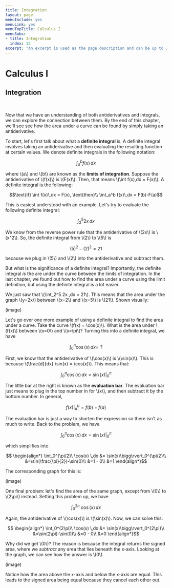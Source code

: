 ```yaml
---
title: Integration
layout: page
menuInclude: yes
menuLink: yes
menuTopTitle: Calculus I
menuSubs:
- title: Integration
  index: 13
excerpt: "An excerpt is used as the page description and can be up to 160 characters long..."
---
```



<h1>Calculus I</h1>

<h2>Integration</h2><br>


Now that we have an understanding of both antiderivatives and integrals, we can explore the connection between them. By the end of this chapter, we'll see see how the area under a curve can be found by simply taking an antiderivative.

To start, let's first talk about what a <b>definite integral</b> is. A definite integral involves taking an antiderivative and then evaluating the resulting function at certain values. We denote definite integrals in the following notation:

$$\int_a^b f(x)\,dx$$

where \\(a\\) and \\(b\\) are known as the <b>limits of integration</b>. Suppose the antiderivative of \\(f(x)\\) is \\(F(x)\\). Then, that means \\(\int f(x)\,dx = F(x)\\). A definite integral is the following:

$$\text{if} \int f(x)\,dx = F(x), \text{then}\\
\int_a^b f(x)\,dx = F(b)-F(a)$$

This is easiest understood with an example. Let's try to evaluate the following definite integral:

$$\int_2^5 2x \,dx$$

We know from the reverse power rule that the antiderivative of \\(2x\\) is \\(x^2\\). So, the definite integral from \\(2\\) to \\(5\\) is

$$(5)^2 - (2)^2 = 21$$

because we plug in \\(5\\) and \\(2\\) into the antiderivative and subtract them.

But what is the significance of a definite integral? Importantly, the definite integral <i>is</i> the are under the curve between the limits of integration. In the last chapter, we found out how to find the area under a curve using the limit definition, but using the definite integral is a lot easier.

We just saw that \\(\int_2^5 2x \,dx = 21\\). This means that the area under the graph \\(y=2x\\) between \\(x=2\\) and \\(x=5\\) is \\(21\\). Shown visually:

(image)

Let's go over one more example of using a definite integral to find the area under a curve. Take the curve \\(f(x) = \cos(x)\\). What is the area under \\(f(x)\\) between \\(x=0\\) and \\(x=\pi\\)? Turning this into a definite integral, we have

$$\int_0^\pi \cos(x)\,dx = \,\,?$$

First, we know that the antiderivative of \\(\cos(x)\\) is \\(\sin(x)\\). This is because \\(\frac{d}{dx} \sin(x) = \cos(x)\\). This means that:

$$\int_0^\pi \cos(x) \,dx = \sin(x)\bigg\rvert_0^\pi$$

The little bar at the right is known as the <b>evaluation bar</b>. The evaluation bar just means to plug in the top number in for \\(x\\), and then subtract it by the bottom number. In general,

$$f(x)\rvert_a^b = f(b)-f(a)$$

The evaluation bar is just a way to shorten the expression so there isn't as much to write. Back to the problem, we have

$$\int_0^\pi \cos(x) \,dx = \left.\sin(x)\right\rvert_0^\pi$$

which simplifies into

$$
\begin{align*}
\int_0^{\pi/2}\ \cos(x) \,dx &= \sin(x)\bigg\rvert_0^{\pi/2}\\
&=\sin(\frac{\pi}{2})-\sin(0)\\
&=1 - 0\\
&=1
\end{align*}$$

The corresponding graph for this is:

(image)

One final problem: let's find the area of the same graph, except from \\(0\\) to \\(2\pi\\) instead. Setting this problem up, we have

$$\int_0^{2\pi}\ \cos(x) \,dx$$

Again, the antiderivative of \\(\cos(x)\\) is \\(\sin(x)\\). Now, we can solve this:

$$
\begin{align*}
\int_0^{2\pi}\ \cos(x) \,dx &= \sin(x)\bigg\rvert_0^{2\pi}\\
&=\sin(2\pi)-\sin(0)\\
&=0 - 0\\
&=0
\end{align*}$$

Why did we get \\(0\\)? The reason is because the integral returns the signed area, where we <i>subtract</i> any area that lies beneath the x-axis. Looking at the graph, we can see how the answer is \\(0\\).

(image)

Notice how the area above the x-axis and below the x-axis are equal. This leads to the signed area being equal because they cancel each other out.
